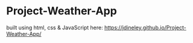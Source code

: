 # Project-Weather-App

built using html, css & JavaScript
here: https://jdineley.github.io/Project-Weather-App/

